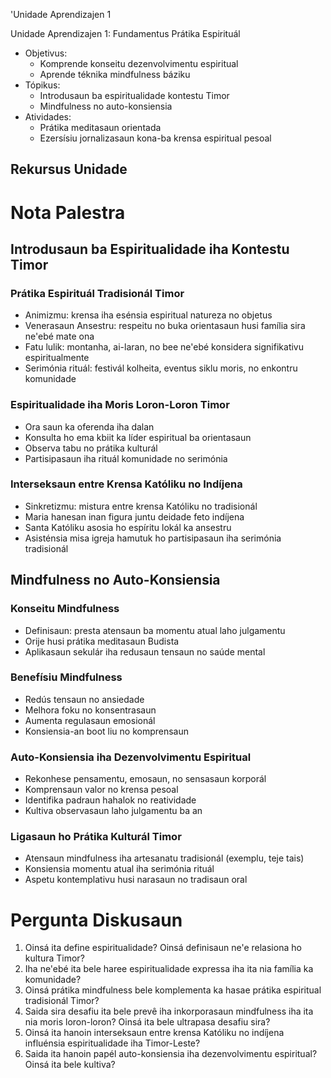 'Unidade Aprendizajen 1

Unidade Aprendizajen 1: Fundamentus Prátika Espirituál
- Objetivus:
  * Komprende konseitu dezenvolvimentu espiritual
  * Aprende téknika mindfulness báziku
- Tópikus:
  * Introdusaun ba espiritualidade kontestu Timor
  * Mindfulness no auto-konsiensia
- Atividades:
  * Prátika meditasaun orientada
  * Ezersísiu jornalizasaun kona-ba krensa espiritual pesoal

## Rekursus Unidade

# Nota Palestra

## Introdusaun ba Espiritualidade iha Kontestu Timor

### Prátika Espirituál Tradisionál Timor
- Animizmu: krensa iha esénsia espiritual natureza no objetus
- Venerasaun Ansestru: respeitu no buka orientasaun husi família sira ne'ebé mate ona
- Fatu lulik: montanha, ai-laran, no bee ne'ebé konsidera signifikativu espiritualmente
- Serimónia rituál: festivál kolheita, eventus siklu moris, no enkontru komunidade

### Espiritualidade iha Moris Loron-Loron Timor
- Ora saun ka oferenda iha dalan
- Konsulta ho ema kbiit ka líder espiritual ba orientasaun
- Observa tabu no prátika kulturál
- Partisipasaun iha rituál komunidade no serimónia

### Interseksaun entre Krensa Katóliku no Indíjena
- Sinkretizmu: mistura entre krensa Katóliku no tradisionál
- Maria hanesan inan figura juntu deidade feto indíjena
- Santa Katóliku asosia ho espíritu lokál ka ansestru
- Asisténsia misa igreja hamutuk ho partisipasaun iha serimónia tradisionál

## Mindfulness no Auto-Konsiensia

### Konseitu Mindfulness
- Definisaun: presta atensaun ba momentu atual laho julgamentu
- Orije husi prátika meditasaun Budista
- Aplikasaun sekulár iha redusaun tensaun no saúde mental

### Benefísiu Mindfulness
- Redús tensaun no ansiedade
- Melhora foku no konsentrasaun
- Aumenta regulasaun emosionál
- Konsiensia-an boot liu no komprensaun

### Auto-Konsiensia iha Dezenvolvimentu Espiritual
- Rekonhese pensamentu, emosaun, no sensasaun korporál
- Komprensaun valor no krensa pesoal
- Identifika padraun hahalok no reatividade
- Kultiva observasaun laho julgamentu ba an

### Ligasaun ho Prátika Kulturál Timor
- Atensaun mindfulness iha artesanatu tradisionál (exemplu, teje tais)
- Konsiensia momentu atual iha serimónia rituál
- Aspetu kontemplativu husi narasaun no tradisaun oral

# Pergunta Diskusaun

1. Oinsá ita define espiritualidade? Oinsá definisaun ne'e relasiona ho kultura Timor?
2. Iha ne'ebé ita bele haree espiritualidade expressa iha ita nia família ka komunidade?
3. Oinsá prátika mindfulness bele komplementa ka hasae prátika espiritual tradisionál Timor?
4. Saida sira desafiu ita bele prevê iha inkorporasaun mindfulness iha ita nia moris loron-loron? Oinsá ita bele ultrapasa desafiu sira?
5. Oinsá ita hanoin interseksaun entre krensa Katóliku no indíjena influénsia espiritualidade iha Timor-Leste?
6. Saida ita hanoin papél auto-konsiensia iha dezenvolvimentu espiritual? Oinsá ita bele kultiva?

#